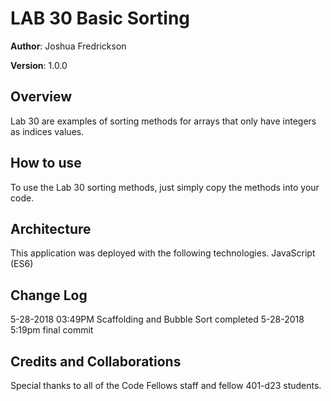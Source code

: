# LAB 30 Basic Sorting

**Author**: Joshua Fredrickson

**Version**: 1.0.0 

## Overview
Lab 30 are examples of sorting methods for arrays that only have integers as indices values.

## How to use
To use the Lab 30 sorting methods, just simply copy the methods into your code.  

## Architecture 
This application was deployed with the following technologies.
JavaScript (ES6)


## Change Log
5-28-2018 03:49PM Scaffolding and Bubble Sort completed
5-28-2018 5:19pm final commit

## Credits and Collaborations
Special thanks to all of the Code Fellows staff and fellow 401-d23 students.
